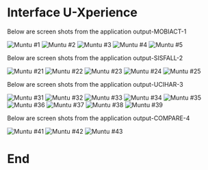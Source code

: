 # Interface U-Xperience

Below are screen shots from the application output-MOBIACT-1   

![ Muntu #1 ](https://github.com/LINOSNCHENA/Book-Chapter-June-2022/blob/master/uXViews/A1.png)
![ Muntu #2 ](https://github.com/LINOSNCHENA/Book-Chapter-June-2022/blob/master/uXViews/A2.png)
![ Muntu #3 ](https://github.com/LINOSNCHENA/Book-Chapter-June-2022/blob/master/uXViews/A3.png)
![ Muntu #4 ](https://github.com/LINOSNCHENA/Book-Chapter-June-2022/blob/master/uXViews/A4.png)
![ Muntu #5 ](https://github.com/LINOSNCHENA/Book-Chapter-June-2022/blob/master/uXViews/A5.png)

Below are screen shots from the application output-SISFALL-2

![ Muntu #21 ](https://github.com/LINOSNCHENA/Book-Chapter-June-2022/blob/master/uXViews/B1.png)
![ Muntu #22 ](https://github.com/LINOSNCHENA/Book-Chapter-June-2022/blob/master/uXViews/B2.png)
![ Muntu #23 ](https://github.com/LINOSNCHENA/Book-Chapter-June-2022/blob/master/uXViews/B3.png)
![ Muntu #24 ](https://github.com/LINOSNCHENA/Book-Chapter-June-2022/blob/master/uXViews/B4.png)
![ Muntu #25 ](https://github.com/LINOSNCHENA/Book-Chapter-June-2022/blob/master/uXViews/B5.png)


Below are screen shots from the application output-UCIHAR-3

![ Muntu #31 ](https://github.com/LINOSNCHENA/Book-Chapter-June-2022/blob/master/uXViews/C1.png)
![ Muntu #32 ](https://github.com/LINOSNCHENA/Book-Chapter-June-2022/blob/master/uXViews/C2.png)
![ Muntu #33 ](https://github.com/LINOSNCHENA/Book-Chapter-June-2022/blob/master/uXViews/C3.png)
![ Muntu #34 ](https://github.com/LINOSNCHENA/Book-Chapter-June-2022/blob/master/uXViews/C4.png)
![ Muntu #35 ](https://github.com/LINOSNCHENA/Book-Chapter-June-2022/blob/master/uXViews/C5.png)
![ Muntu #36 ](https://github.com/LINOSNCHENA/Book-Chapter-June-2022/blob/master/uXViews/V1.png)
![ Muntu #37 ](https://github.com/LINOSNCHENA/Book-Chapter-June-2022/blob/master/uXViews/V2.png)
![ Muntu #38 ](https://github.com/LINOSNCHENA/Book-Chapter-June-2022/blob/master/uXViews/V3.png)
![ Muntu #39 ](https://github.com/LINOSNCHENA/Book-Chapter-June-2022/blob/master/uXViews/Vh1.png)

Below are screen shots from the application output-COMPARE-4

![ Muntu #41 ](https://github.com/LINOSNCHENA/Book-Chapter-June-2022/blob/master/uXViews/xcompare1.png)
![ Muntu #42 ](https://github.com/LINOSNCHENA/Book-Chapter-June-2022/blob/master/uXViews/xcompare2.png)
![ Muntu #43 ](https://github.com/LINOSNCHENA/Book-Chapter-June-2022/blob/master/uXViews/xcompare3.png)


# End
